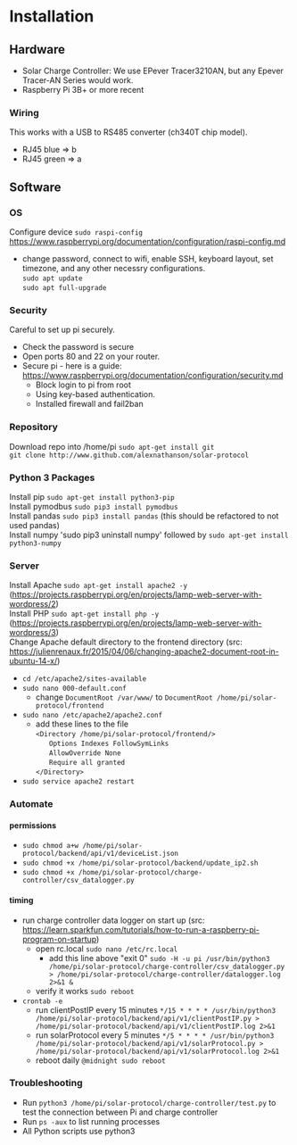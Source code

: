 

# Installation

## Hardware

* Solar Charge Controller: We use EPever Tracer3210AN, but any Epever Tracer-AN Series would work.
* Raspberry Pi 3B+ or more recent

### Wiring
This works with a USB to RS485 converter (ch340T chip model).
* RJ45 blue => b
* RJ45 green => a

## Software

### OS
Configure device `sudo raspi-config` https://www.raspberrypi.org/documentation/configuration/raspi-config.md <br>
* change password, connect to wifi, enable SSH, keyboard layout, set timezone, and any other necessry configurations.<br>
`sudo apt update`<br>
`sudo apt full-upgrade`

### Security
Careful to set up pi securely.
* Check the password is secure
* Open ports 80 and 22 on your router. 
* Secure pi - here is a guide: https://www.raspberrypi.org/documentation/configuration/security.md
	* Block login to pi from root
    * Using key-based authentication.
    * Installed firewall and fail2ban

### Repository
Download repo into /home/pi
`sudo apt-get install git`<br>
`git clone http://www.github.com/alexnathanson/solar-protocol`

### Python 3 Packages
Install pip `sudo apt-get install python3-pip`<br>
Install pymodbus `sudo pip3 install pymodbus`<br>
Install pandas `sudo pip3 install pandas` (this should be refactored to not used pandas)<br>
Install numpy 'sudo pip3 uninstall numpy' followed by `sudo apt-get install python3-numpy`<br>

### Server
Install Apache `sudo apt-get install apache2 -y` (https://projects.raspberrypi.org/en/projects/lamp-web-server-with-wordpress/2)<br>
Install PHP `sudo apt-get install php -y` (https://projects.raspberrypi.org/en/projects/lamp-web-server-with-wordpress/3)<br>
Change Apache default directory to the frontend directory (src: https://julienrenaux.fr/2015/04/06/changing-apache2-document-root-in-ubuntu-14-x/)
* `cd /etc/apache2/sites-available`
* `sudo nano 000-default.conf`
	* change `DocumentRoot /var/www/` to `DocumentRoot /home/pi/solar-protocol/frontend`
* `sudo nano /etc/apache2/apache2.conf`
	* add these lines to the file<br>
	`<Directory /home/pi/solar-protocol/frontend/>`<br>
	&nbsp;&nbsp;&nbsp;&nbsp;&nbsp;&nbsp;`Options Indexes FollowSymLinks`<br>
	&nbsp;&nbsp;&nbsp;&nbsp;&nbsp;&nbsp;`AllowOverride None`<br>
	&nbsp;&nbsp;&nbsp;&nbsp;&nbsp;&nbsp;`Require all granted`<br>
	`</Directory>`
* `sudo service apache2 restart`

### Automate

#### permissions
* `sudo chmod a+w /home/pi/solar-protocol/backend/api/v1/deviceList.json`
* `sudo chmod +x /home/pi/solar-protocol/backend/update_ip2.sh`
* `sudo chmod +x /home/pi/solar-protocol/charge-controller/csv_datalogger.py`

#### timing
* run charge controller data logger on start up (src: https://learn.sparkfun.com/tutorials/how-to-run-a-raspberry-pi-program-on-startup)
	* open rc.local `sudo nano /etc/rc.local`
		* add this line above "exit 0" `sudo -H -u pi /usr/bin/python3 /home/pi/solar-protocol/charge-controller/csv_datalogger.py > /home/pi/solar-protocol/charge-controller/datalogger.log 2>&1 &`
	* verify it works `sudo reboot`
* `crontab -e`
	* run clientPostIP every 15 minutes `*/15 * * * * /usr/bin/python3 /home/pi/solar-protocol/backend/api/v1/clientPostIP.py > /home/pi/solar-protocol/backend/api/v1/clientPostIP.log 2>&1`
	* run solarProtocol every 5 minutes `*/5 * * * * /usr/bin/python3 /home/pi/solar-protocol/backend/api/v1/solarProtocol.py > /home/pi/solar-protocol/backend/api/v1/solarProtocol.log 2>&1`
	* reboot daily `@midnight sudo reboot`	

### Troubleshooting
* Run `python3 /home/pi/solar-protocol/charge-controller/test.py` to test the connection between Pi and charge controller
* Run `ps -aux` to list running processes
* All Python scripts use python3